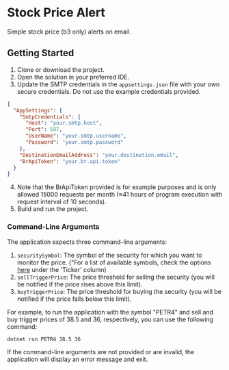 # Stock Price Alert
Simple stock price (b3 only) alerts on email.

## Getting Started

1. Clone or download the project.
2. Open the solution in your preferred IDE.
3. Update the SMTP credentials in the `appsettings.json` file with your own secure credentials. Do not use the example credentials provided.

```json
{
  "AppSettings": {
    "SmtpCredentials": {
      "Host": "your.smtp.host",
      "Port": 587,
      "UserName": "your.smtp.username",
      "Password": "your.smtp.password"
    },
    "DestinationEmailAddress": "your.destination.email",
    "BrApiToken": "your.br.api.token"
  }
}
```

4. Note that the BrApiToken provided is for example purposes and is only allowed 15000 requests per month (≈41 hours of program execution with request interval of 10 seconds).
5. Build and run the project. 


### Command-Line Arguments

The application expects three command-line arguments:

1. `securitySymbol`: The symbol of the security for which you want to monitor the price. ("For a list of available symbols, check the options [here](https://www.dadosdemercado.com.br/acoes) under the 'Ticker' column)
2. `sellTriggerPrice`: The price threshold for selling the security (you will be notified if the price rises above this limit).
3. `buyTriggerPrice`: The price threshold for buying the security (you will be notified if the price falls below this limit).

For example, to run the application with the symbol "PETR4" and sell and buy trigger prices of 38.5 and 36, respectively, you can use the following command:

```
dotnet run PETR4 38.5 36
```

If the command-line arguments are not provided or are invalid, the application will display an error message and exit.
